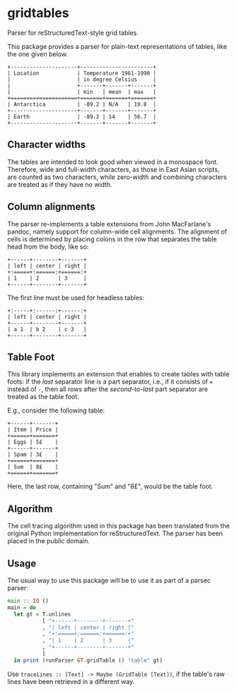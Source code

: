 # gridtables

Parser for reStructuredText-style grid tables.

This package provides a parser for plain-text representations of
tables, like the one given below.

```
+---------------------+-----------------------+
| Location            | Temperature 1961-1990 |
|                     | in degree Celsius     |
|                     +-------+-------+-------+
|                     | min   | mean  | max   |
+=====================+=======+=======+=======+
| Antarctica          | -89.2 | N/A   | 19.8  |
+---------------------+-------+-------+-------+
| Earth               | -89.2 | 14    | 56.7  |
+---------------------+-------+-------+-------+
```

## Character widths

The tables are intended to look good when viewed in a monospace
font. Therefore, wide and full-width characters, as those in East
Asian scripts, are counted as two characters, while zero-width and
combining characters are treated as if they have no width.

## Column alignments

The parser re-implements a table extensions from John MacFarlane's
pandoc, namely support for column-wide cell alignments. The
alignment of cells is determined by placing colons in the row that
separates the table head from the body, like so:

    +------+--------+-------+
    | left | center | right |
    +:=====+:======:+======:+
    | 1    | 2      | 3     |
    +------+--------+-------+

The first line must be used for headless tables:

    +:-----+:------:+------:+
    | left | center | right |
    +------+--------+-------+
    | a 1  | b 2    | c 3   |
    +------+--------+-------+

## Table Foot

This library implements an extension that enables to create tables
with table foots: If the *last* separator line is a part
separator, i.e., if it consists of `=` instead of `-`, then all
rows after the *second-to-last* part separator are treated as the
table foot.

E.g., consider the following table:

    +------+-------+
    | Item | Price |
    +======+=======+
    | Eggs | 5£    |
    +------+-------+
    | Spam | 3£    |
    +======+=======+
    | Sum  | 8£    |
    +======+=======+

Here, the last row, containing "Sum" and "8£", would be the table
foot.


## Algorithm

The cell tracing algorithm used in this package has been
translated from the original Python implementation for
reStructuredText. The parser has been placed in the public domain.

## Usage

The usual way to use this package will be to use it as part of a
parsec parser:

``` haskell
main :: IO ()
main = do
  let gt = T.unlines
           [ "+------+--------+-------+"
           , "| left | center | right |"
           , "+:=====+:======:+======:+"
           , "| 1    | 2      | 3     |"
           , "+------+--------+-------+"
           ]
  in print (runParser GT.gridTable () "table" gt)
```

Use `traceLines :: [Text] -> Maybe (GridTable [Text])`, if the
table's raw lines have been retrieved in a different way.
